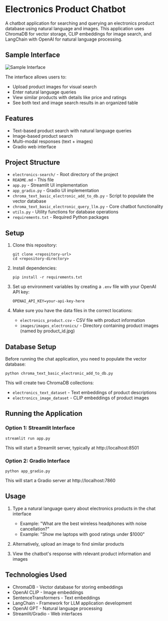 # Electronics Product Chatbot

A chatbot application for searching and querying an electronics product database using natural language and images. This application uses ChromaDB for vector storage, CLIP embeddings for image search, and LangChain with OpenAI for natural language processing.

## Sample Interface

![Sample Interface](sample@SamplePic1.png)

The interface allows users to:
- Upload product images for visual search
- Enter natural language queries
- View similar products with details like price and ratings
- See both text and image search results in an organized table

## Features

- Text-based product search with natural language queries
- Image-based product search
- Multi-modal responses (text + images)
- Gradio web interface

## Project Structure

- `electronics-search/` - Root directory of the project
- `README.md` - This file
- `app.py` - Streamlit UI implementation
- `app_gradio.py` - Gradio UI implementation
- `chroma_text_basic_electronic_add_to_db.py` - Script to populate the vector database
- `chroma_text_basic_electronic_query_llm.py` - Core chatbot functionality
- `utils.py` - Utility functions for database operations
- `requirements.txt` - Required Python packages

## Setup

1. Clone this repository:
   ```
   git clone <repository-url>
   cd <repository-directory>
   ```

2. Install dependencies:
   ```
   pip install -r requirements.txt
   ```

3. Set up environment variables by creating a `.env` file with your OpenAI API key:
   ```
   OPENAI_API_KEY=your-api-key-here
   ```

4. Make sure you have the data files in the correct locations:
   - `electronics_product.csv` - CSV file with product information
   - `images/images_electronics/` - Directory containing product images (named by product_id.jpg)

## Database Setup

Before running the chat application, you need to populate the vector database:

```
python chroma_text_basic_electronic_add_to_db.py
```

This will create two ChromaDB collections:
- `electronics_text_dataset` - Text embeddings of product descriptions
- `electronics_image_dataset` - CLIP embeddings of product images

## Running the Application

### Option 1: Streamlit Interface

```
streamlit run app.py
```

This will start a Streamlit server, typically at http://localhost:8501

### Option 2: Gradio Interface

```
python app_gradio.py
```

This will start a Gradio server at http://localhost:7860

## Usage

1. Type a natural language query about electronics products in the chat interface
   - Example: "What are the best wireless headphones with noise cancellation?"
   - Example: "Show me laptops with good ratings under $1000"

2. Alternatively, upload an image to find similar products

3. View the chatbot's response with relevant product information and images

## Technologies Used

- ChromaDB - Vector database for storing embeddings
- OpenAI CLIP - Image embeddings
- SentenceTransformers - Text embeddings
- LangChain - Framework for LLM application development
- OpenAI GPT - Natural language processing
- Streamlit/Gradio - Web interfaces 
